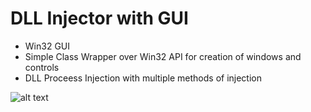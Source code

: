 # DLL Injector with GUI
- Win32 GUI
- Simple Class Wrapper over Win32 API for creation of windows and controls
- DLL Proceess Injection with multiple methods of injection  

![alt text](https://github.com/x-Tom/DLLInjectorGUI/blob/mac-m1/Engine/dllinject592x128.png?raw=true)

